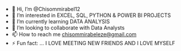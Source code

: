 - 👋 Hi, I’m @Chisommirabel12
- 👀 I’m interested in EXCEL, SQL, PYTHON & POWER BI PROJECTS
- 🌱 I’m currently learning DATA ANALYSIS
- 💞️ I’m looking to collaborate with Data Analysts
- 📫 How to reach me chisommirabeleze@gmail.com 
- ⚡ Fun fact: ... I LOVE MEETING NEW FRIENDS AND I LOVE MYSELF 

<!---
Chisommirabel12/Chisommirabel12 is a ✨ special ✨ repository because its `README.md` (this file) appears on your GitHub profile.
You can click the Preview link to take a look at your changes.
--->
